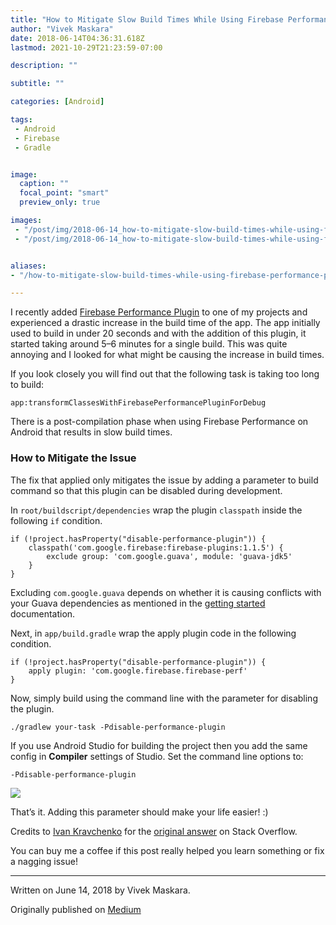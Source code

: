 ```yaml
---
title: "How to Mitigate Slow Build Times While Using Firebase Performance Plugin"
author: "Vivek Maskara"
date: 2018-06-14T04:36:31.618Z
lastmod: 2021-10-29T21:23:59-07:00

description: ""

subtitle: ""

categories: [Android]

tags:
 - Android
 - Firebase
 - Gradle


image:
  caption: ""
  focal_point: "smart"
  preview_only: true

images:
 - "/post/img/2018-06-14_how-to-mitigate-slow-build-times-while-using-firebase-performance-plugin_0.png"
 - "/post/img/2018-06-14_how-to-mitigate-slow-build-times-while-using-firebase-performance-plugin_1.png"


aliases:
- "/how-to-mitigate-slow-build-times-while-using-firebase-performance-plugin-c40e9422cf7a"

---
```


I recently added [Firebase Performance Plugin](https://firebase.google.com/docs/perf-mon/) to one of my projects and experienced a drastic increase in the build time of the app. The app initially used to build in under 20 seconds and with the addition of this plugin, it started taking around 5–6 minutes for a single build. This was quite annoying and I looked for what might be causing the increase in build times.

If you look closely you will find out that the following task is taking too long to build:

```
app:transformClassesWithFirebasePerformancePluginForDebug
```

There is a post-compilation phase when using Firebase Performance on Android that results in slow build times.

### How to Mitigate the Issue

The fix that applied only mitigates the issue by adding a parameter to build command so that this plugin can be disabled during development.

In `root/buildscript/dependencies` wrap the plugin `classpath` inside the following `if` condition.

```
if (!project.hasProperty("disable-performance-plugin")) {
    classpath('com.google.firebase:firebase-plugins:1.1.5') {
        exclude group: 'com.google.guava', module: 'guava-jdk5'
    }
}
```

Excluding `com.google.guava` depends on whether it is causing conflicts with your Guava dependencies as mentioned in the [getting started](https://firebase.google.com/docs/perf-mon/get-started-android) documentation.

Next, in `app/build.gradle` wrap the apply plugin code in the following condition.

```
if (!project.hasProperty("disable-performance-plugin")) { 
    apply plugin: 'com.google.firebase.firebase-perf' 
}
```

Now, simply build using the command line with the parameter for disabling the plugin.

```
./gradlew your-task -Pdisable-performance-plugin
```

If you use Android Studio for building the project then you add the same config in **Compiler** settings of Studio. Set the command line options to:

```
-Pdisable-performance-plugin
```

![](/post/img/2018-06-14_how-to-mitigate-slow-build-times-while-using-firebase-performance-plugin_0.png#layoutTextWidth)

That’s it. Adding this parameter should make your life easier! :)

Credits to [Ivan Kravchenko](https://medium.com/@kravchenko.i.vl) for the [original answer](https://stackoverflow.com/questions/47380524/firebase-performance-plugin-causing-slow-build-time/47994657#47994657) on Stack Overflow.

You can buy me a coffee if this post really helped you learn something or fix a nagging issue!

* * *
Written on June 14, 2018 by Vivek Maskara.

Originally published on [Medium](https://medium.com/@maskaravivek/how-to-mitigate-slow-build-times-while-using-firebase-performance-plugin-c40e9422cf7a)
